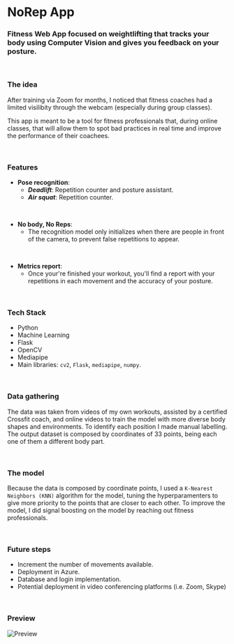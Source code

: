 # **NoRep App**

### Fitness Web App focused on weightlifting that tracks your body using Computer Vision and gives you feedback on your posture.

<br>

### **The idea**

After training via Zoom for months, I noticed that fitness coaches had a limited visilibity through the webcam (especially during group classes).

This app is meant to be a tool for fitness professionals that, during online classes, that will allow them to spot bad practices in real time and improve the performance of their coachees.

<br>

### **Features**

- **Pose recognition**:
    - ***Deadlift***: Repetition counter and posture assistant.
    - ***Air squat***: Repetition counter.

<br>

- **No body, No Reps**:
    - The recognition model only initializes when there are people in front of the camera, to prevent false repetitions to appear.

<br>

- **Metrics report**:
    - Once your're finished your workout, you'll find a report with your repetitions in each movement and the accuracy of your posture.

<br>

### **Tech Stack**

- Python
- Machine Learning
- Flask
- OpenCV
- Mediapipe
- Main libraries: `cv2`, `Flask`, `mediapipe`, `numpy`.

<br>

### **Data gathering**

The data was taken from videos of my own workouts, assisted by a certified Crossfit coach, and online videos to train the model with more diverse body shapes and environments. To identify each position I made manual labelling.
The output dataset is composed by coordinates of 33 points, being each one of them a different body part.

<br>

### **The model**

Because the data is composed by coordinate points, I used a `K-Nearest Neighbors (KNN)` algorithm  for the model, tuning the hyperparamenters to give more priority to the points that are closer to each other. To improve the model, I did signal boosting on the model by reaching out fitness professionals.

<br>

### **Future steps**

- Increment the number of movements available.
- Deployment in Azure.
- Database and login implementation.
- Potential deployment in video conferencing platforms (i.e. Zoom, Skype)

<br>

### **Preview**

![Preview](static\videos\NoRep-App-Demo-gif.gif)